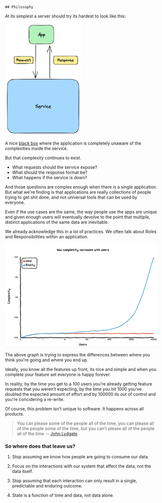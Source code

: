     ## Philosophy

At its simplest a server should try its hardest to look like this:

<img src="Evolving.png" width="50%" />

A nice [black box](https://en.wikipedia.org/wiki/Black_box) where the application is completely unaware of the complexities inside the service.

But that complexity continues to exist.

* What requests should the service expose?
* What should the response format be?
* What happens if the service is down?

And those questions are complex enough when there is a single application. But what we're finding is that applications are really collections of people trying to get shit done, and not universal tools that can be used by everyone.

Even if the use cases are the same, the way people use the apps are unique and given enough users will eventually devolve to the point that multiple, distinct applications of the same data are inevitable.

We already acknowledge this in a lot of practices. We often talk about Roles and Responsibilities within an application.

![](complexity.png)

The above graph is trying to express the differences between where you think you're going and where you end up.

Ideally, you know all the features up front, its nice and simple and when you complete your feature set everyone is happy forever.

In reality, by the time you get to a 100 users you're already getting feature requests that you weren't expecting, by the time you hit 1000 you've doubled the expected amount of effort and by 100000 its out of control and you're concidering a re-write.

Of course, this problem isn't unique to software. It happens across all products.

> You can please some of the people all of the time, you can please all of the people some of the time, but you can’t please all of the people all of the time -- [John Lydgate](https://en.wikipedia.org/wiki/John_Lydgate)

### So where does that leave us?

1. Stop assuming we know how people are going to consume our data.

2. Focus on the interactions with our system that affect the data, not the data itself.

3. Stop assuming that each interaction can only result in a single, predictable and enduring outcome.

4. State is a function of time and data, not data alone.
